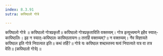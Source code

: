 ```yaml
---
index: 8.3.91
sutra: कपिष्ठलो गोत्रे

---
```

 कपिष्ठलो गोत्रे ॥ कपिष्ठलो गोत्रप्रकृतौ॥ कपिष्ठलो गोत्रप्रकृताविति वक्तव्यम्। गोत्र इत्युच्यमाने इहैव स्यात्-कापिष्ठलिः। इह न स्यात्-कपिष्ठलः कापिष्ठलायनः॥ तत्तर्हि वक्तव्यम्?॥ न वक्तव्यम्। नैव विज्ञायते कपिष्ठल इति गोत्रे निपात्यत इति॥ कथं तर्हि?॥ गोत्रे यः कपिष्ठल शब्दस्तस्य षत्वं निपात्यते यत्र वा तत्र वेति॥ (कपिष्ठलो गोत्रे)॥ 